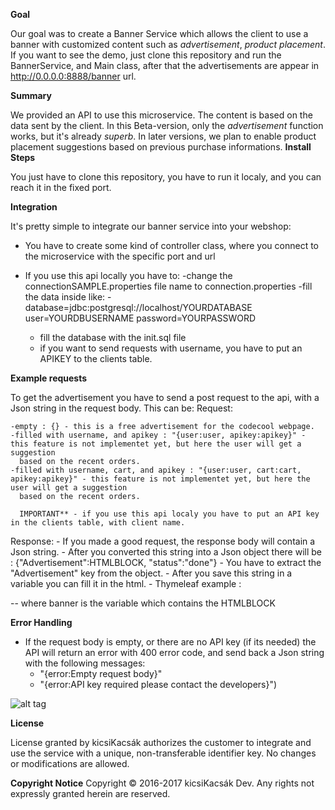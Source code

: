 **Goal**

Our goal was to create a Banner Service which allows the client to use a banner with customized content such as _advertisement_, _product placement_.
If you want to see the demo, just clone this repository and run the BannerService, and Main class, after that the advertisements are appear in http://0.0.0.0:8888/banner url.

**Summary**

We provided an API to use this microservice. 
The content is based on the data sent by the client. In this Beta-version, only the _advertisement_ function works, but it's already _superb_. 
In later versions, we plan to enable product placement suggestions based on previous purchase informations. 
**Install Steps**

You just have to clone this repository, you have to run it localy, and you can reach it in the fixed port.

**Integration**

It's pretty simple to integrate our banner service into your webshop:
- You have to create some kind of controller class, where you connect to the microservice with the specific port and url

- If you use this api locally you have to:
  -change the connectionSAMPLE.properties file name to connection.properties
  -fill the data inside like:
      - database=jdbc:postgresql://localhost/YOURDATABASE
        user=YOURDBUSERNAME
        password=YOURPASSWORD
  - fill the database with the init.sql file 
  - if you want to send requests with username, you have to put an APIKEY to the clients table. 

**Example requests**

To get the advertisement you have to send a post request to the api, with a Json string in the request body. This can be:
  Request:

    -empty : {} - this is a free advertisement for the codecool webpage.
    -filled with username, and apikey : "{user:user, apikey:apikey}" - this feature is not implementet yet, but here the user will get a suggestion
      based on the recent orders.
    -filled with username, cart, and apikey : "{user:user, cart:cart, apikey:apikey}" - this feature is not implementet yet, but here the user will get a suggestion
      based on the recent orders.

      IMPORTANT** - if you use this api localy you have to put an API key in the clients table, with client name.

  Response:
    - If you made a good request, the response body will contain a Json string.
    - After you converted this string into a Json object there will be : {"Advertisement":HTMLBLOCK, "status":"done"}
    - You have to extract the "Advertisement" key from the object.
    - After you save this string in a variable you can fill it in the html. 
    - Thymeleaf example : <div th:utext="${banner}"></div> -- where banner is the variable which contains the HTMLBLOCK 

**Error Handling**
  - If the request body is empty, or there are no API key (if its needed) the API will return an error with 400 error code,
  and send back a Json string with the following messages:
     - "{error:Empty request body}"
     - "{error:API key required please contact the developers}")
  
 ![alt tag](http://www.dumpaday.com/wp-content/uploads/2016/04/funny-25.png)

**License**

License granted by kicsiKacsák authorizes the customer to integrate and use the service with a unique, non-transferable identifier key. No changes or modifications are allowed.

**Copyright Notice**
Copyright © 2016-2017 kicsiKacsák Dev.
Any rights not expressly granted herein are reserved.

